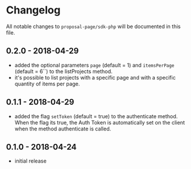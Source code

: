 # Changelog

All notable changes to `proposal-page/sdk-php` will be documented in this file.

## 0.2.0 - 2018-04-29
- added the optional parameters `page` (default = 1) and `itemsPerPage` (default = 6``) to the listProjects method.
- it's possible to list projects with a specific page and with a specific quantity of items per page.

## 0.1.1 - 2018-04-29

- added the flag `setToken` (default = true) to the authenticate method. When the flag its true, the Auth Token is automatically set on the client when the method authenticate is called.

## 0.1.0 - 2018-04-24

- initial release
